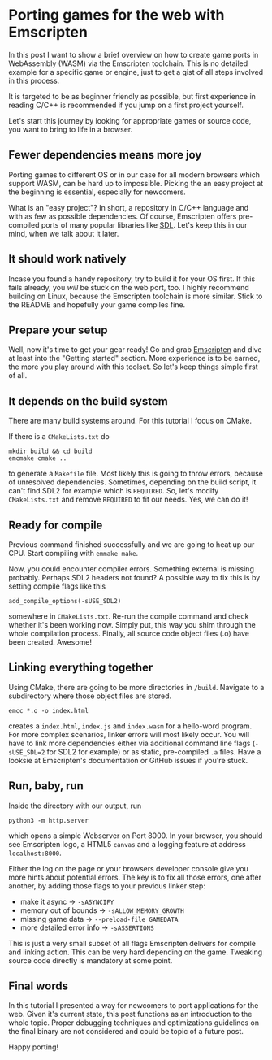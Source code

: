# Porting games for the web with Emscripten

In this post I want to show a brief overview on how to create game ports in WebAssembly (WASM) via the Emscripten toolchain. This is no detailed example for a specific game or engine, just to get a gist of all steps involved in this process.

It is targeted to be as beginner friendly as possible, but first experience in reading C/C++ is recommended if you jump on a first project yourself.

Let's start this journey by looking for appropriate games or source code, you want to bring to life in a browser.

## Fewer dependencies means more joy

Porting games to different OS or in our case for all modern browsers which support WASM, can be hard up to impossible. Picking the an easy project at the beginning is essential, especially for newcomers.

What is an "easy project"? In short, a repository in C/C++ language and with as few as possible dependencies. Of course, Emscripten offers pre-compiled ports of many popular libraries like [SDL](https://www.libsdl.org/). Let's keep this in our mind, when we talk about it later.

## It should work natively

Incase you found a handy repository, try to build it for your OS first. If this fails already, you *will* be stuck on the web port, too. I highly recommend building on Linux, because the Emscripten toolchain is more similar. Stick to the README and hopefully your game compiles fine.

## Prepare your setup

Well, now it's time to get your gear ready! Go and grab [Emscripten](https://emscripten.org/) and dive at least into the "Getting started" section. More experience is to be earned, the more you play around with this toolset. So let's keep things simple first of all.

## It depends on the build system

There are many build systems around. For this tutorial I focus on CMake.

If there is a `CMakeLists.txt` do

```
mkdir build && cd build
emcmake cmake ..
```

to generate a `Makefile` file. Most likely this is going to throw errors, because of unresolved dependencies. Sometimes, depending on the build script, it can't find SDL2 for example which is `REQUIRED`. So, let's modify `CMakeLists.txt` and remove `REQUIRED` to fit our needs. Yes, we can do it!

## Ready for compile

Previous command finished successfully and we are going to heat up our CPU. Start compiling with `emmake make`.

Now, you could encounter compiler errors. Something external is missing probably. Perhaps SDL2 headers not found? A possible way to fix this is by setting compile flags like this

```
add_compile_options(-sUSE_SDL2)
```

somewhere in `CMakeLists.txt`. Re-run the compile command and check whether it's been working now. Simply put, this way you shim through the whole compilation process. Finally, all source code object files (.o) have been created. Awesome!

## Linking everything together

Using CMake, there are going to be more directories in `/build`. Navigate to a subdirectory where those object files are stored.

```
emcc *.o -o index.html
```

creates a `index.html`, `index.js` and `index.wasm` for a hello-word program. For more complex scenarios, linker errors will most likely occur. You will have to link more dependencies either via additional command line flags (`-sUSE_SDL=2` for SDL2 for example) or as static, pre-compiled `.a` files. Have a looksie at Emscripten's documentation or GitHub issues if you're stuck.

## Run, baby, run

Inside the directory with our output, run

```
python3 -m http.server
```

which opens a simple Webserver on Port 8000. In your browser, you should see Emscripten logo, a HTML5 `canvas` and a logging feature at address `localhost:8000`.

Either the log on the page or your browsers developer console give you more hints about potential errors. The key is to fix all those errors, one after another, by adding those flags to your previous linker step:

* make it async -> `-sASYNCIFY`
* memory out of bounds -> `-sALLOW_MEMORY_GROWTH`
* missing game data -> `--preload-file GAMEDATA`
* more detailed error info -> `-sASSERTIONS`

This is just a very small subset of all flags Emscripten delivers for compile and linking action. This can be very hard depending on the game. Tweaking source code directly is mandatory at some point.

## Final words

In this tutorial I presented a way for newcomers to port applications for the web. Given it's current state, this post functions as an introduction to the whole topic. Proper debugging techniques and optimizations guidelines on the final binary are not considered and could be topic of a future post.

Happy porting!
